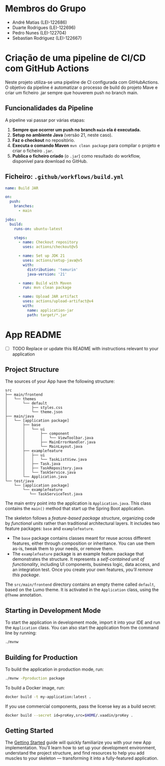 # Membros do Grupo
- André Matias (LEI-122686)
- Duarte Rodrigues (LEI-122696)
- Pedro Nunes (LEI-122704)
- Sebastian Rodriguez (LEI-122667)

# Criação de uma pipeline de CI/CD com GitHub Actions

Neste projeto utiliza-se uma pipeline de CI configurada com GitHubActions.
O objetivo da pipeline é automatizar o processo de build do projeto Mave e criar um ficheiro .jar sempre que houverem push no branch main.

## Funcionalidades da Pipeline

A pipeline vai passar por várias etapas:

1. **Sempre que ocorrer um push no branch `main` ela é executada.** 
2. **Setup no ambiente Java** (versão 21, neste caso).  
3. **Faz o checkout** no repositório.  
4. **Executa o comando Maven** `mvn clean package` para compilar o projeto e criar o ficheiro `.jar`.  
5. **Publica o ficheiro criado** (o `.jar`) como resultado do workflow, disponível para download no GitHub.

## Ficheiro: `.github/workflows/build.yml`

```yaml
name: Build JAR

on:
  push:
    branches:
      - main

jobs:
  build:
    runs-on: ubuntu-latest

    steps:
      - name: Checkout repository
        uses: actions/checkout@v5

      - name: Set up JDK 21
        uses: actions/setup-java@v5
        with:
          distribution: 'temurin'
          java-version: '21'

      - name: Build with Maven
        run: mvn clean package

      - name: Upload JAR artifact
        uses: actions/upload-artifact@v4
        with:
          name: application-jar
          path: target/*.jar
```
# App README

- [ ] TODO Replace or update this README with instructions relevant to your application

## Project Structure

The sources of your App have the following structure:

```
src
├── main/frontend
│   └── themes
│       └── default
│           ├── styles.css
│           └── theme.json
├── main/java
│   └── [application package]
│       ├── base
│       │   └── ui
│       │       ├── component
│       │       │   └── ViewToolbar.java
│       │       ├── MainErrorHandler.java
│       │       └── MainLayout.java
│       ├── examplefeature
│       │   ├── ui
│       │   │   └── TaskListView.java
│       │   ├── Task.java
│       │   ├── TaskRepository.java
│       │   └── TaskService.java                
│       └── Application.java       
└── test/java
    └── [application package]
        └── examplefeature
           └── TaskServiceTest.java                 
```

The main entry point into the application is `Application.java`. This class contains the `main()` method that start up 
the Spring Boot application.

The skeleton follows a *feature-based package structure*, organizing code by *functional units* rather than traditional 
architectural layers. It includes two feature packages: `base` and `examplefeature`.

* The `base` package contains classes meant for reuse across different features, either through composition or 
  inheritance. You can use them as-is, tweak them to your needs, or remove them.
* The `examplefeature` package is an example feature package that demonstrates the structure. It represents a 
  *self-contained unit of functionality*, including UI components, business logic, data access, and an integration test.
  Once you create your own features, *you'll remove this package*.

The `src/main/frontend` directory contains an empty theme called `default`, based on the Lumo theme. It is activated in
the `Application` class, using the `@Theme` annotation.

## Starting in Development Mode

To start the application in development mode, import it into your IDE and run the `Application` class. 
You can also start the application from the command line by running: 

```bash
./mvnw
```

## Building for Production

To build the application in production mode, run:

```bash
./mvnw -Pproduction package
```

To build a Docker image, run:

```bash
docker build -t my-application:latest .
```

If you use commercial components, pass the license key as a build secret:

```bash
docker build --secret id=proKey,src=$HOME/.vaadin/proKey .
```

## Getting Started

The [Getting Started](https://vaadin.com/docs/latest/getting-started) guide will quickly familiarize you with your new
App implementation. You'll learn how to set up your development environment, understand the project 
structure, and find resources to help you add muscles to your skeleton — transforming it into a fully-featured 
application.
